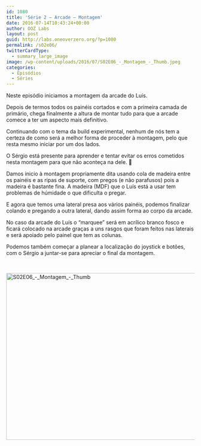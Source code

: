 ```yaml
---
id: 1080
title: 'Série 2 — Arcade — Montagem'
date: 2016-07-14T10:43:24+00:00
author: OOZ Labs
layout: post
guid: http://labs.oneoverzero.org/?p=1080
permalink: /s02e06/
twitterCardType:
  - summary_large_image
image: /wp-content/uploads/2016/07/S02E06_-_Montagem_-_Thumb.jpeg
categories:
  - Episódios
  - Séries
---
```

Neste episódio iniciamos a montagem da arcade do Luís.



Depois de termos todos os painéis cortados e com a primeira camada de primário, chega finalmente a altura de montar tudo para que a arcade comece a ter um aspecto mais definitivo.

Continuando com o tema da build experimental, nenhum de nós tem a certeza de como será a melhor forma de proceder à montagem, pelo que resta mesmo iniciar por um dos lados.

O Sérgio está presente para aprender e tentar evitar os erros cometidos nesta montagem para que não aconteça na dele. 🙂

Damos inicio à montagem propriamente dita usando cola de madeira entre os painéis e as ripas de suporte, com pregos (e não parafusos) pois a madeira é bastante fina. A madeira (MDF) que o Luís está a usar tem problemas de húmidade o que dificulta o pregar.

E agora que temos uma lateral presa aos vários painéis, podemos finalizar colando e pregando a outra lateral, dando assim forma ao corpo da arcade.

No caso da arcade do Luís o &#8220;marquee&#8221; será em acrílico branco fosco e ficará colocado na arcade graças a uns rasgos que foram feitos nas laterais e será apoiado pelo painel que tem as colunas.

Podemos também começar a planear a localização do joystick e botões, com o Sérgio a juntar-se para apreciar o final da montagem.

&nbsp;

[<img class="aligncenter size-large wp-image-1105" src="http://labs.oneoverzero.org/wp-content/uploads/2016/07/S02E06_-_Montagem_-_Thumb-1024x576.jpeg" alt="S02E06_-_Montagem_-_Thumb" width="792" height="446" srcset="http://labs.oneoverzero.org/wp-content/uploads/2016/07/S02E06_-_Montagem_-_Thumb-1024x576.jpeg 1024w, http://labs.oneoverzero.org/wp-content/uploads/2016/07/S02E06_-_Montagem_-_Thumb-300x169.jpeg 300w, http://labs.oneoverzero.org/wp-content/uploads/2016/07/S02E06_-_Montagem_-_Thumb-768x432.jpeg 768w" sizes="(max-width: 792px) 100vw, 792px" />](http://labs.oneoverzero.org/wp-content/uploads/2016/07/S02E06_-_Montagem_-_Thumb.jpeg)